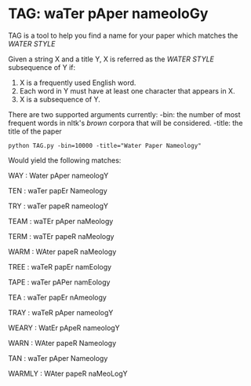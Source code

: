 # TAG: waTer pAper nameoloGy ​​​​

TAG is a tool to help you find a name for your paper which matches the *WATER STYLE*

Given a string X and a title Y, X is referred as the *WATER STYLE* subsequence of Y if:
1. X is a frequently used English word.
2. Each word in Y must have at least one character that appears in X.
3. X is a subsequence of Y.

There are two supported arguments currently:
-bin: the number of most frequent words in nltk's *brown* corpora that will be considered.
-title: the title of the paper 

```
python TAG.py -bin=10000 -title="Water Paper Nameology"
```
Would yield the following matches:

WAY : Water pAper nameologY

TEN : waTer papEr Nameology

TRY : waTer papeR nameologY

TEAM : waTEr pAper naMeology

TERM : waTEr papeR naMeology

WARM : WAter papeR naMeology

TREE : waTeR papEr namEology

TAPE : waTer pAPer namEology

TEA : waTer papEr nAmeology

TRAY : waTeR pAper nameologY

WEARY : WatEr pApeR nameologY

WARN : WAter papeR Nameology

TAN : waTer pAper Nameology

WARMLY : WAter papeR naMeoLogY
